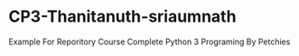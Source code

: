 # CP3-Thanitanuth-sriaumnath
Example For Reporitory Course Complete Python 3 Programing By Petchies
